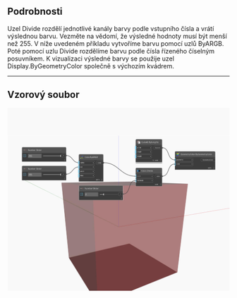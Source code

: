 ## Podrobnosti
Uzel Divide rozdělí jednotlivé kanály barvy podle vstupního čísla a vrátí výslednou barvu. Vezměte na vědomí, že výsledné hodnoty musí být menší než 255. V níže uvedeném příkladu vytvoříme barvu pomocí uzlů ByARGB. Poté pomocí uzlu Divide rozdělíme barvu podle čísla řízeného číselným posuvníkem. K vizualizaci výsledné barvy se použije uzel Display.ByGeometryColor společně s výchozím kvádrem.
___
## Vzorový soubor

![Divide](./DSCore.Color.Divide_img.jpg)

